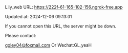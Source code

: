 Lily_web URL: https://222f-61-165-102-156.ngrok-free.app

Updated at: 2024-12-06 09:13:01

If you cannot open this URL, the server might be down.

Please contact: 

goley04@foxmail.com Or Wechat:GL_yeaH
